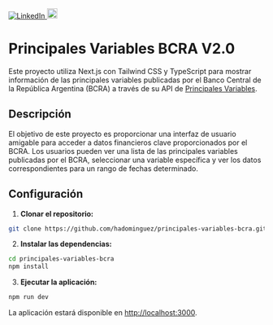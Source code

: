 <a href="https://www.linkedin.com/in/hadominguez/">
    <img
      src="https://img.shields.io/static/v1?logo=linkedin&style=flat-square&color=0e76a8&label=LinkedIn&message=Hern%C3%A1n%20Dom%C3%ADnguez"
      alt="LinkedIn"
    />
</a>
<a  href="https://skillicons.dev">
    <img src="https://skillicons.dev/icons?i=nextjs,ts,tailwind" style="height: 20px !important;" />
</a>

# Principales Variables BCRA V2.0

Este proyecto utiliza Next.js con Tailwind CSS y TypeScript para mostrar información de las principales variables publicadas por el Banco Central de la República Argentina (BCRA) a través de su API de [Principales Variables](https://www.bcra.gob.ar/BCRAyVos/catalogo-de-APIs-banco-central.asp).

## Descripción

El objetivo de este proyecto es proporcionar una interfaz de usuario amigable para acceder a datos financieros clave proporcionados por el BCRA. Los usuarios pueden ver una lista de las principales variables publicadas por el BCRA, seleccionar una variable específica y ver los datos correspondientes para un rango de fechas determinado.

## Configuración

1. **Clonar el repositorio:**

```bash
git clone https://github.com/hadominguez/principales-variables-bcra.git
```

2. **Instalar las dependencias:**

```bash
cd principales-variables-bcra
npm install
```

3. **Ejecutar la aplicación:**

```bash
npm run dev
```

La aplicación estará disponible en <http://localhost:3000>.
